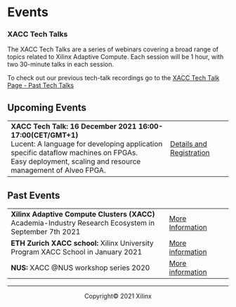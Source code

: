 

# Events

### XACC Tech Talks

The XACC Tech Talks are a series of webinars covering a broad range of topics related to Xilinx Adaptive Compute. Each session will be 1 hour, with two 30-minute talks in each session. 

To check out our previous tech-talk recordings go to the <a href="./xacc_tech_talks.html#past-talks">XACC Tech Talk Page - Past Tech Talks</a>


## Upcoming Events

<table class="responsive">
  <tr>
    <td>
      <strong> XACC Tech Talk: 16 December 2021 16:00-17:00(CET/GMT+1) </strong> 
      <br>Lucent: A language for developing application specific dataflow machines on FPGAs. 
      <br>Easy deployment, scaling and resource management of Alveo FPGA.
    </td>
    <td>
      <a href="./xacc_tech_talks.html##XACC-Tech-Talk-7">Details and Registration</a>
    </td>
  </tr>
</table>



## Past Events

<table class="responsive">
  <tr>
    <td>
      <strong> Xilinx Adaptive Compute Clusters (XACC) </strong> Academia-Industry Research Ecosystem in September 7th 2021
    </td>
    <td>
      <a href="adapt_2021.html">More Information</a>
    </td>
  </tr>
  <tr>
    <td width="800">
      <strong>ETH Zurich XACC school: </strong>Xilinx University Program XACC School in January 2021
    </td>
    <td width="200">
      <a href="xup_ethxacc_school_2021.html">More information</a>
    </td>
  </tr>
  <tr>
    <td>
      <strong>NUS: </strong>XACC @NUS workshop series 2020
    </td>
    <td>
      <a href="https://xaccnus.github.io/">More information</a>
    </td>
  </tr>
</table>



---------------------------------------

<p align="center">Copyright&copy; 2021 Xilinx</p>
